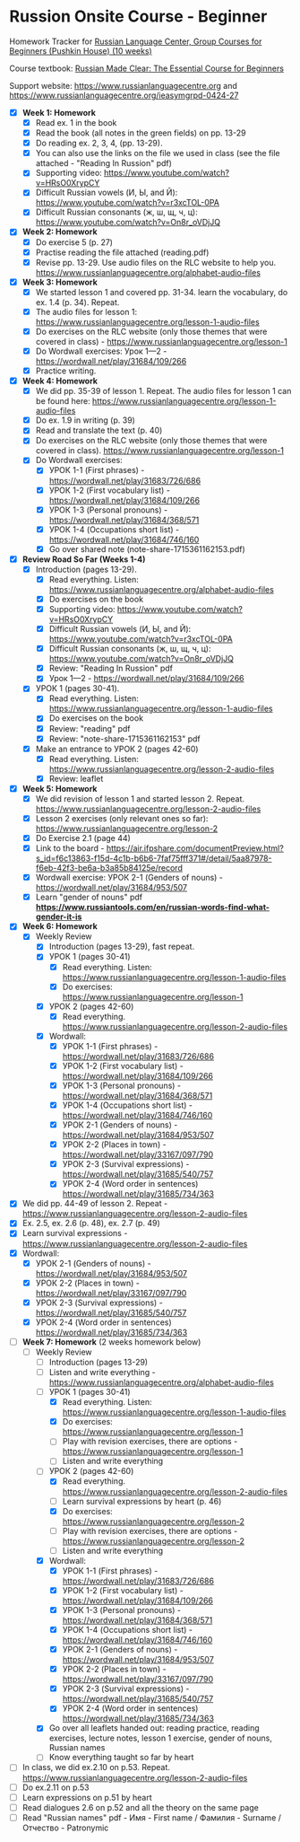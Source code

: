 # Russion Onsite Course - Beginner

Homework Tracker for [Russian Language Center, Group Courses for Beginners (Pushkin House) (10 weeks)](https://www.russiancentre.co.uk/group-courses-for-beginners/)

Course textbook: [Russian Made Clear: The Essential Course for Beginners](https://www.amazon.co.uk/Russian-Made-Clear-Essential-Beginners/dp/1906257353)

Support website: https://www.russianlanguagecentre.org and https://www.russianlanguagecentre.org/ieasymgrpd-0424-27

- [x] **Week 1: Homework**
   - [x] Read ex. 1 in the book
   - [x] Read the book (all notes in the green fields) on pp. 13-29
   - [x] Do reading ex. 2, 3, 4,  (pp. 13-29).
   - [x] You can also use the links on the file we used in class (see the file attached - "Reading In Russion" pdf)
   - [x] Supporting video: https://www.youtube.com/watch?v=HRsO0XrypCY
   - [x] Difficult Russian vowels (И, Ы, and Й): https://www.youtube.com/watch?v=r3xcTOL-0PA
   - [x] Difficult Russian consonants (ж, ш, щ, ч, ц): https://www.youtube.com/watch?v=On8r_oVDjJQ
- [x] **Week 2: Homework**
   - [x] Do exercise 5 (p. 27)
   - [x] Practise reading the file attached (reading.pdf)
   - [x] Revise pp. 13-29. Use audio files on the RLC website to help you. https://www.russianlanguagecentre.org/alphabet-audio-files
- [x] **Week 3: Homework**
   - [x] We started lesson 1 and covered pp. 31-34. learn the vocabulary, do ex. 1.4 (p. 34). Repeat.
   - [x] The audio files for lesson 1: https://www.russianlanguagecentre.org/lesson-1-audio-files
   - [x] Do exercises on the RLC website (only those themes that were covered in class) - https://www.russianlanguagecentre.org/lesson-1
   - [x] Do Wordwall exercises: Урок 1—2 - https://wordwall.net/play/31684/109/266
   - [x] Practice writing.
- [x] **Week 4: Homework**
   - [x] We did pp. 35-39 of lesson 1. Repeat. The audio files for lesson 1 can be found here: https://www.russianlanguagecentre.org/lesson-1-audio-files
   - [x] Do ex. 1.9 in writing (p. 39)
   - [x] Read and translate the text (p. 40)
   - [x] Do exercises on the RLC website (only those themes that were covered in class). https://www.russianlanguagecentre.org/lesson-1 
   - [x] Do Wordwall exercises:
       - [x] УРОК 1-1 (First phrases) - https://wordwall.net/play/31683/726/686
       - [x] УРОК 1-2 (First vocabulary list) - https://wordwall.net/play/31684/109/266
       - [x] УРОК 1-3 (Personal pronouns) - https://wordwall.net/play/31684/368/571
       - [x] УРОК 1-4 (Occupations short list) - https://wordwall.net/play/31684/746/160
       - [x] Go over shared note (note-share-1715361162153.pdf)
- [x] **Review Road So Far (Weeks 1-4)**
   - [x] Introduction (pages 13-29).
       - [x] Read everything. Listen: https://www.russianlanguagecentre.org/alphabet-audio-files
       - [x] Do exercises on the book
       - [x] Supporting video: https://www.youtube.com/watch?v=HRsO0XrypCY
       - [x] Difficult Russian vowels (И, Ы, and Й): https://www.youtube.com/watch?v=r3xcTOL-0PA
       - [x] Difficult Russian consonants (ж, ш, щ, ч, ц): https://www.youtube.com/watch?v=On8r_oVDjJQ
       - [x] Review: "Reading In Russion" pdf
       - [x] Урок 1—2 - https://wordwall.net/play/31684/109/266
    - [x] УРОК 1 (pages 30-41).
       - [x] Read everything. Listen: https://www.russianlanguagecentre.org/lesson-1-audio-files
       - [x] Do exercises on the book 
       - [x] Review: "reading" pdf
       - [x] Review: "note-share-1715361162153" pdf
    - [x] Make an entrance to УРОК 2 (pages 42-60)
      - [x] Read everything. Listen: https://www.russianlanguagecentre.org/lesson-2-audio-files
      - [x] Review: leaflet
- [x] **Week 5: Homework**
  - [x] We did revision of lesson 1 and started lesson 2. Repeat. https://www.russianlanguagecentre.org/lesson-2-audio-files
  - [x] Lesson 2 exercises (only relevant ones so far): https://www.russianlanguagecentre.org/lesson-2
  - [x] Do Exercise 2.1 (page 44)
  - [x] Link to the board - https://air.ifpshare.com/documentPreview.html?s_id=f6c13863-f15d-4c1b-b6b6-7faf75fff371#/detail/5aa87978-f6eb-42f3-be6a-b3a85b84125e/record
  - [x] Wordwall exercise: УРОК 2-1 (Genders of nouns) - https://wordwall.net/play/31684/953/507
  - [x] Learn "gender of nouns" pdf  **https://www.russiantools.com/en/russian-words-find-what-gender-it-is**
- [x] **Week 6: Homework**
  - [x] Weekly Review
    - [x] Introduction (pages 13-29), fast repeat.
    - [x] УРОК 1 (pages 30-41)
      - [x] Read everything. Listen: https://www.russianlanguagecentre.org/lesson-1-audio-files
      - [x] Do exercises: https://www.russianlanguagecentre.org/lesson-1
    - [x] УРОК 2 (pages 42-60)
      - [x] Read everything. https://www.russianlanguagecentre.org/lesson-2-audio-files
    - [x] Wordwall:
      - [x] УРОК 1-1 (First phrases) - https://wordwall.net/play/31683/726/686
      - [x] УРОК 1-2 (First vocabulary list) - https://wordwall.net/play/31684/109/266
      - [x] УРОК 1-3 (Personal pronouns) - https://wordwall.net/play/31684/368/571
      - [x] УРОК 1-4 (Occupations short list) - https://wordwall.net/play/31684/746/160
      - [x] УРОК 2-1 (Genders of nouns) - https://wordwall.net/play/31684/953/507
      - [x] УРОК 2-2 (Places in town) - https://wordwall.net/play/33167/097/790
      - [x] УРОК 2-3 (Survival expressions) - https://wordwall.net/play/31685/540/757
      - [x] УРОК 2-4 (Word order in sentences) https://wordwall.net/play/31685/734/363
 - [x] We did pp. 44-49 of lesson 2. Repeat - https://www.russianlanguagecentre.org/lesson-2-audio-files
 - [x] Ex. 2.5, ex. 2.6 (p. 48), ex. 2.7 (p. 49)
 - [x] Learn survival expressions - https://www.russianlanguagecentre.org/lesson-2-audio-files
 - [x] Wordwall:
   - [x] УРОК 2-1 (Genders of nouns) - https://wordwall.net/play/31684/953/507
   - [x] УРОК 2-2 (Places in town) - https://wordwall.net/play/33167/097/790
   - [x] УРОК 2-3 (Survival expressions) - https://wordwall.net/play/31685/540/757
   - [x] УРОК 2-4 (Word order in sentences) https://wordwall.net/play/31685/734/363
- [ ] **Week 7: Homework**  (2 weeks homework below)
  - [ ] Weekly Review
    - [ ] Introduction (pages 13-29)
    - [ ] Listen and write everything - https://www.russianlanguagecentre.org/alphabet-audio-files
    - [ ] УРОК 1 (pages 30-41)
      - [x] Read everything. Listen: https://www.russianlanguagecentre.org/lesson-1-audio-files
      - [x] Do exercises: https://www.russianlanguagecentre.org/lesson-1
      - [ ] Play with revision exercises, there are options - https://www.russianlanguagecentre.org/lesson-1
      - [ ] Listen and write everything
    - [ ] УРОК 2 (pages 42-60)
      - [x] Read everything. https://www.russianlanguagecentre.org/lesson-2-audio-files
      - [ ] Learn survival expressions by heart (p. 46)
      - [x] Do exercises: https://www.russianlanguagecentre.org/lesson-2
      - [ ] Play with revision exercises, there are options - https://www.russianlanguagecentre.org/lesson-2
      - [ ] Listen and write everything
    - [x] Wordwall:
      - [x] УРОК 1-1 (First phrases) - https://wordwall.net/play/31683/726/686
      - [x] УРОК 1-2 (First vocabulary list) - https://wordwall.net/play/31684/109/266
      - [x] УРОК 1-3 (Personal pronouns) - https://wordwall.net/play/31684/368/571
      - [x] УРОК 1-4 (Occupations short list) - https://wordwall.net/play/31684/746/160
      - [x] УРОК 2-1 (Genders of nouns) - https://wordwall.net/play/31684/953/507
      - [x] УРОК 2-2 (Places in town) - https://wordwall.net/play/33167/097/790
      - [x] УРОК 2-3 (Survival expressions) - https://wordwall.net/play/31685/540/757
      - [x] УРОК 2-4 (Word order in sentences) https://wordwall.net/play/31685/734/363
    - [x] Go over all leaflets handed out: reading practice, reading exercises, lecture notes, lesson 1 exercise, gender of nouns, Russian names
    - [ ] Know everything taught so far by heart
 - [ ] In class, we did ex.2.10 on p.53. Repeat. https://www.russianlanguagecentre.org/lesson-2-audio-files
 - [ ] Do ex.2.11 on p.53
 - [ ] Learn expressions on p.51 by heart
 - [ ] Read dialogues 2.6 on p.52 and all the theory on the same page
 - [ ] Read "Russian names" pdf - Имя - First name / Фамилия - Surname / Отчество - Patronymic
